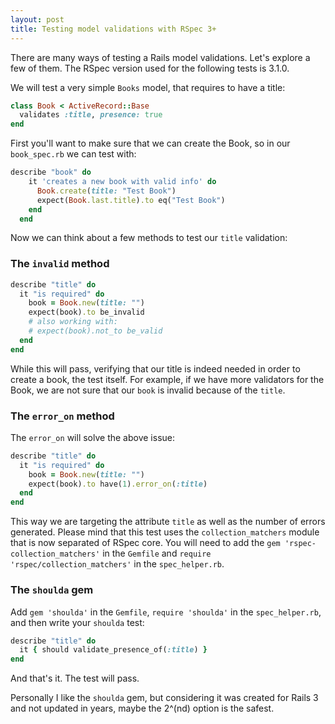 ```yaml
---
layout: post
title: Testing model validations with RSpec 3+
---
```


There are many ways of testing a Rails model validations. Let's explore a few of them. The RSpec version used for the following tests is 3.1.0.

We will test a very simple `Books` model, that requires to have a title:

```ruby
class Book < ActiveRecord::Base
  validates :title, presence: true
end
```

First you'll want to make sure that we can create the Book, so in our `book_spec.rb` we can test with:

```ruby
describe "book" do
    it 'creates a new book with valid info' do
      Book.create(title: "Test Book")
      expect(Book.last.title).to eq("Test Book")
    end
  end
```

Now we can think about a few methods to test our `title` validation:

### The `invalid` method

```ruby
describe "title" do
  it "is required" do
    book = Book.new(title: "")
    expect(book).to be_invalid
    # also working with:
    # expect(book).not_to be_valid
  end
end
```

While this will pass, verifying that our title is indeed needed in order to create a book, the test itself. For example, if we have more validators for the Book, we are not sure that our `book` is invalid because of the `title`.

### The `error_on` method

The `error_on` will solve the above issue:

```ruby
describe "title" do
  it "is required" do
    book = Book.new(title: "")
    expect(book).to have(1).error_on(:title)
  end
end
```

This way we are targeting the attribute `title` as well as the number of errors generated. Please mind that this test uses the `collection_matchers` module that is now separated of RSpec core. You will need to add the `gem 'rspec-collection_matchers'` in the `Gemfile` and `require 'rspec/collection_matchers'` in the `spec_helper.rb`.

### The `shoulda` gem
Add `gem 'shoulda'` in the `Gemfile`, `require 'shoulda'` in the `spec_helper.rb`, and then write your `shoulda` test:

```ruby
describe "title" do
  it { should validate_presence_of(:title) }
end
```
And that's it. The test will pass.

Personally I like the `shoulda` gem, but considering it was created for Rails 3 and not updated in years, maybe the 2^(nd) option is the safest.
